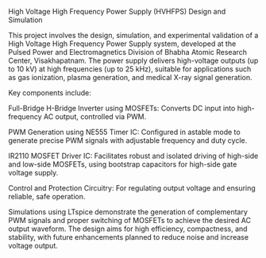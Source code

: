 High Voltage High Frequency Power Supply (HVHFPS) Design and Simulation

This project involves the design, simulation, and experimental validation of a High Voltage High Frequency Power Supply system, developed at the Pulsed Power and Electromagnetics Division of Bhabha Atomic Research Center, Visakhapatnam. 
The power supply delivers high-voltage outputs (up to 10 kV) at high frequencies (up to 25 kHz), suitable for applications such as gas ionization, plasma generation, and medical X-ray signal generation.

Key components include:

Full-Bridge H-Bridge Inverter using MOSFETs: Converts DC input into high-frequency AC output, controlled via PWM.

PWM Generation using NE555 Timer IC: Configured in astable mode to generate precise PWM signals with adjustable frequency and duty cycle.

IR2110 MOSFET Driver IC: Facilitates robust and isolated driving of high-side and low-side MOSFETs, using bootstrap capacitors for high-side gate voltage supply.

Control and Protection Circuitry: For regulating output voltage and ensuring reliable, safe operation.

Simulations using LTspice demonstrate the generation of complementary PWM signals and proper switching of MOSFETs to achieve the desired AC output waveform. The design aims for high efficiency, compactness, and stability, with future enhancements planned to reduce noise and increase voltage output.

